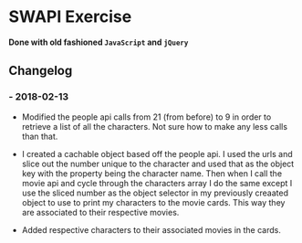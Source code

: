 # SWAPI Exercise

**Done with old fashioned `JavaScript` and `jQuery`**

## Changelog

### - 2018-02-13
- Modified the people api calls from 21 (from before) to 9 in order to retrieve a list of all the characters. Not sure how to make any less calls than that.

- I created a cachable object based off the people api. I used the urls and slice out the number unique to the character and used that as the object key with the property being the character name. Then when I call the movie api and cycle through the characters array I do the same except I use the sliced number as the object selector in my previously creaated object to use to print my characters to the movie cards. This way they are associated to their respective movies.

- Added respective characters to their associated movies in the cards. 